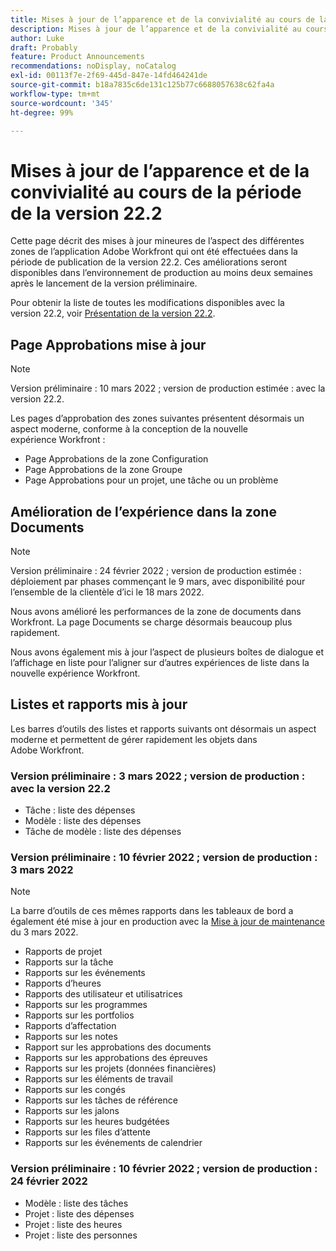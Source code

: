 ```yaml
---
title: Mises à jour de l’apparence et de la convivialité au cours de la période de la version 22.2
description: Mises à jour de l’apparence et de la convivialité au cours de la période de la version 22.2
author: Luke
draft: Probably
feature: Product Announcements
recommendations: noDisplay, noCatalog
exl-id: 00113f7e-2f69-445d-847e-14fd464241de
source-git-commit: b18a7835c6de131c125b77c6688057638c62fa4a
workflow-type: tm+mt
source-wordcount: '345'
ht-degree: 99%

---
```


# Mises à jour de l’apparence et de la convivialité au cours de la période de la version 22.2

Cette page décrit des mises à jour mineures de l’aspect des différentes zones de l’application Adobe Workfront qui ont été effectuées dans la période de publication de la version 22.2. Ces améliorations seront disponibles dans l’environnement de production au moins deux semaines après le lancement de la version préliminaire.

Pour obtenir la liste de toutes les modifications disponibles avec la version 22.2, voir [Présentation de la version 22.2](../../../product-announcements/product-releases/22.2-release-activity/22-2-release-overview.md).

## Page Approbations mise à jour

>[!NOTE]
>
>Version préliminaire : 10 mars 2022 ; version de production estimée : avec la version 22.2.

Les pages d’approbation des zones suivantes présentent désormais un aspect moderne, conforme à la conception de la nouvelle expérience Workfront :

* Page Approbations de la zone Configuration
* Page Approbations de la zone Groupe
* Page Approbations pour un projet, une tâche ou un problème

## Amélioration de l’expérience dans la zone Documents

>[!NOTE]
>
>Version préliminaire : 24 février 2022 ; version de production estimée : déploiement par phases commençant le 9 mars, avec disponibilité pour l’ensemble de la clientèle d’ici le 18 mars 2022.

Nous avons amélioré les performances de la zone de documents dans Workfront. La page Documents se charge désormais beaucoup plus rapidement.

Nous avons également mis à jour l’aspect de plusieurs boîtes de dialogue et l’affichage en liste pour l’aligner sur d’autres expériences de liste dans la nouvelle expérience Workfront.

## Listes et rapports mis à jour

Les barres d’outils des listes et rapports suivants ont désormais un aspect moderne et permettent de gérer rapidement les objets dans Adobe Workfront.

### Version préliminaire : 3 mars 2022 ; version de production : avec la version 22.2

* Tâche : liste des dépenses
* Modèle : liste des dépenses
* Tâche de modèle : liste des dépenses

### Version préliminaire : 10 février 2022 ; version de production : 3 mars 2022

>[!NOTE]
>
>La barre d’outils de ces mêmes rapports dans les tableaux de bord a également été mise à jour en production avec la [Mise à jour de maintenance](https://experienceleague.adobe.com/en/docs/workfront-known-issues/releases/current-updates) du 3 mars 2022.

* Rapports de projet
* Rapports sur la tâche
* Rapports sur les événements
* Rapports d’heures
* Rapports des utilisateur et utilisatrices
* Rapports sur les programmes
* Rapports sur les portfolios
* Rapports d’affectation
* Rapports sur les notes
* Rapport sur les approbations des documents
* Rapports sur les approbations des épreuves
* Rapports sur les projets (données financières)
* Rapports sur les éléments de travail
* Rapports sur les congés
* Rapports sur les tâches de référence
* Rapports sur les jalons
* Rapports sur les heures budgétées
* Rapports sur les files d’attente
* Rapports sur les événements de calendrier

### Version préliminaire : 10 février 2022 ; version de production : 24 février 2022

* Modèle : liste des tâches
* Projet : liste des dépenses
* Projet : liste des heures
* Projet : liste des personnes

 
